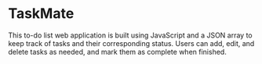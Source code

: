 # TaskMate
This to-do list web application is built using JavaScript and a JSON array to keep track of tasks and their corresponding status. Users can add, edit, and delete tasks as needed, and mark them as complete when finished. 

